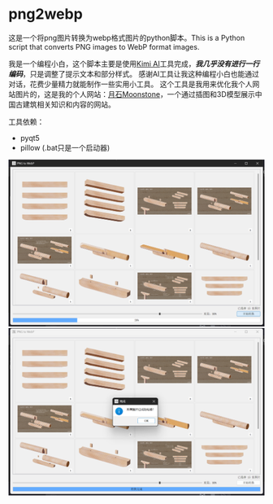# png2webp
这是一个将png图片转换为webp格式图片的python脚本。This is a Python script that converts PNG images to WebP format images.

我是一个编程小白，这个脚本主要是使用[Kimi AI](kimi.ai)工具完成，***我几乎没有进行一行编码***，只是调整了提示文本和部分样式。
感谢AI工具让我这种编程小白也能通过对话，花费少量精力就能制作一些实用小工具。
这个工具是我用来优化我个人网站图片的，这是我的个人网站：[月石Moonstone](www.moonstone.fun)，一个通过插图和3D模型展示中国古建筑相关知识和内容的网站。

工具依赖：
- pyqt5
- pillow
(.bat只是一个启动器)

![截图1](微信图片_20250120145946.png)
![截图1](微信图片_202501201459461.png)
